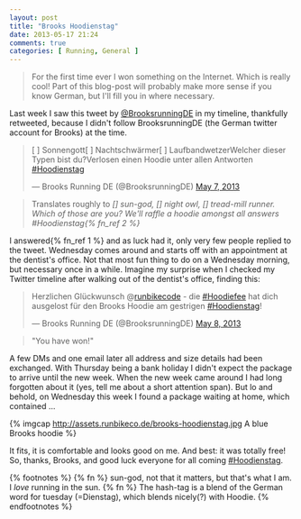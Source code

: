 ```yaml
---
layout: post
title: "Brooks Hoodienstag"
date: 2013-05-17 21:24
comments: true
categories: [ Running, General ]
---
```


> For the first time ever I won something on the Internet. Which is really cool!
> Part of this blog-post will probably make more sense if you know German, but
> I'll fill you in where necessary.

Last week I saw this tweet by [@BrooksrunningDE](https://twitter.com/BrooksrunningDE/) in my 
timeline, thankfully retweeted, because I didn't follow BrooksrunningDE (the German twitter account 
for Brooks) at the time.

<blockquote class="twitter-tweet" style="align: center;"><p>[ ] Sonnengott[ ] Nachtschwärmer[ ] LaufbandwetzerWelcher dieser Typen bist du?Verlosen einen Hoodie unter allen Antworten <a href="https://twitter.com/search/%23Hoodienstag">#Hoodienstag</a></p>&mdash; Brooks Running DE (@BrooksrunningDE) <a href="https://twitter.com/BrooksrunningDE/status/331670782814076929">May 7, 2013</a></blockquote>
<script async src="//platform.twitter.com/widgets.js" charset="utf-8"></script>

> Translates roughly to *[] sun-god, [] night owl, [] tread-mill runner. Which of those are you? We'll raffle a hoodie amongst all answers #Hoodienstag{% fn_ref 2 %}*


I answered{% fn_ref 1 %} and as luck had it, only very few people replied to the tweet. Wednesday comes around and starts off
with an appointment at the dentist's office. Not that most fun thing to do on a Wednesday morning, but necessary once in a while.
Imagine my surprise when I checked my Twitter timeline after walking out of the dentist's office, finding this:

<blockquote class="twitter-tweet"><p>Herzlichen Glückwunsch @<a href="https://twitter.com/runbikecode">runbikecode</a> - die <a href="https://twitter.com/search/%23Hoodiefee">#Hoodiefee</a> hat dich ausgelost für den Brooks Hoodie am gestrigen <a href="https://twitter.com/search/%23Hoodienstag">#Hoodienstag</a>!</p>&mdash; Brooks Running DE (@BrooksrunningDE) <a href="https://twitter.com/BrooksrunningDE/status/332037624078409728">May 8, 2013</a></blockquote>
<script async src="//platform.twitter.com/widgets.js" charset="utf-8"></script>

> "You have won!"

A few DMs and one email later all address and size details had been exchanged. With Thursday being a bank holiday
I didn't expect the package to arrive until the new week. When the new week came around I had long forgotten
about it (yes, tell me about a short attention span). But lo and behold, on Wednesday this week I found a
package waiting at home, which contained ...

{% imgcap http://assets.runbikeco.de/brooks-hoodienstag.jpg A blue Brooks hoodie %}

It fits, it is comfortable and looks good on me. And best: it was totally free! So, thanks, Brooks,
and good luck everyone for all coming [#Hoodienstag](https://twitter.com/search/realtime?q=%23hoodienstag).


{% footnotes %}
 {% fn %} sun-god, not that it matters, but that's what I am. I *love* running in the sun.
 {% fn %} The hash-tag is a blend of the German word for tuesday (=Dienstag), which blends nicely(?) with Hoodie.
{% endfootnotes %}
